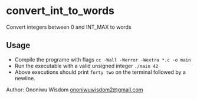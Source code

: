# convert_int_to_words
Convert integers between 0 and INT_MAX to words

## Usage
- Compile the programe with flags  ```cc -Wall -Werror -Wextra *.c -o main```
- Run the executable with a valid unsigned integer ```./main 42```
- Above executions should print ```forty two``` on the terminal followed by a newline.

Author: Ononiwu Wisdom <ononiwuwisdom2@gmail.com>
